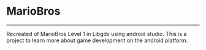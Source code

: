 # MarioBros

---

Recreated of MarioBros Level 1 in Libgdx using android studio. This is a project to learn more about game development on the android platform. 
